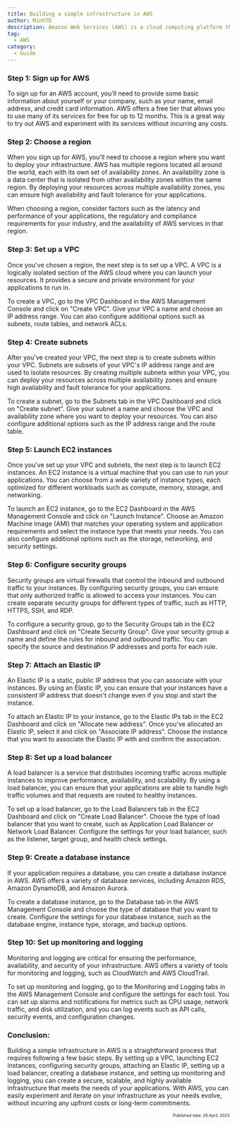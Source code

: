 ```yaml
---
title: Building a simple infrastructure in AWS
author: MinhTD
description: Amazon Web Services (AWS) is a cloud computing platform that provides a wide range of services to help you build, deploy, and manage your applications in the cloud. AWS is a product of Amazon, and it was launched in 2006 with a handful of services. Today, AWS has become the most widely adopted cloud platform in the world, providing businesses and individuals with a flexible, reliable, and scalable infrastructure. 
tag: 
  - AWS
category:
  - Guide
---
```


### Step 1: Sign up for AWS

To sign up for an AWS account, you'll need to provide some basic information about yourself or your company, such as your name, email address, and credit card information. AWS offers a free tier that allows you to use many of its services for free for up to 12 months. This is a great way to try out AWS and experiment with its services without incurring any costs.

### Step 2: Choose a region

When you sign up for AWS, you'll need to choose a region where you want to deploy your infrastructure. AWS has multiple regions located all around the world, each with its own set of availability zones. An availability zone is a data center that is isolated from other availability zones within the same region. By deploying your resources across multiple availability zones, you can ensure high availability and fault tolerance for your applications.

When choosing a region, consider factors such as the latency and performance of your applications, the regulatory and compliance requirements for your industry, and the availability of AWS services in that region.

### Step 3: Set up a VPC

Once you've chosen a region, the next step is to set up a VPC. A VPC is a logically isolated section of the AWS cloud where you can launch your resources. It provides a secure and private environment for your applications to run in.

To create a VPC, go to the VPC Dashboard in the AWS Management Console and click on "Create VPC". Give your VPC a name and choose an IP address range. You can also configure additional options such as subnets, route tables, and network ACLs.

### Step 4: Create subnets

After you've created your VPC, the next step is to create subnets within your VPC. Subnets are subsets of your VPC's IP address range and are used to isolate resources. By creating multiple subnets within your VPC, you can deploy your resources across multiple availability zones and ensure high availability and fault tolerance for your applications.

To create a subnet, go to the Subnets tab in the VPC Dashboard and click on "Create subnet". Give your subnet a name and choose the VPC and availability zone where you want to deploy your resources. You can also configure additional options such as the IP address range and the route table.

### Step 5: Launch EC2 instances

Once you've set up your VPC and subnets, the next step is to launch EC2 instances. An EC2 instance is a virtual machine that you can use to run your applications. You can choose from a wide variety of instance types, each optimized for different workloads such as compute, memory, storage, and networking.

To launch an EC2 instance, go to the EC2 Dashboard in the AWS Management Console and click on "Launch Instance". Choose an Amazon Machine Image (AMI) that matches your operating system and application requirements and select the instance type that meets your needs. You can also configure additional options such as the storage, networking, and security settings.

### Step 6: Configure security groups

Security groups are virtual firewalls that control the inbound and outbound traffic to your instances. By configuring security groups, you can ensure that only authorized traffic is allowed to access your instances. You can create separate security groups for different types of traffic, such as HTTP, HTTPS, SSH, and RDP.

To configure a security group, go to the Security Groups tab in the EC2 Dashboard and click on "Create Security Group". Give your security group a name and define the rules for inbound and outbound traffic. You can specify the source and destination IP addresses and ports for each rule.

### Step 7: Attach an Elastic IP

An Elastic IP is a static, public IP address that you can associate with your instances. By using an Elastic IP, you can ensure that your instances have a consistent IP address that doesn't change even if you stop and start the instance.

To attach an Elastic IP to your instance, go to the Elastic IPs tab in the EC2 Dashboard and click on "Allocate new address". Once you've allocated an Elastic IP, select it and click on "Associate IP address". Choose the instance that you want to associate the Elastic IP with and confirm the association.

### Step 8: Set up a load balancer

A load balancer is a service that distributes incoming traffic across multiple instances to improve performance, availability, and scalability. By using a load balancer, you can ensure that your applications are able to handle high traffic volumes and that requests are routed to healthy instances.

To set up a load balancer, go to the Load Balancers tab in the EC2 Dashboard and click on "Create Load Balancer". Choose the type of load balancer that you want to create, such as Application Load Balancer or Network Load Balancer. Configure the settings for your load balancer, such as the listener, target group, and health check settings.

### Step 9: Create a database instance

If your application requires a database, you can create a database instance in AWS. AWS offers a variety of database services, including Amazon RDS, Amazon DynamoDB, and Amazon Aurora.

To create a database instance, go to the Database tab in the AWS Management Console and choose the type of database that you want to create. Configure the settings for your database instance, such as the database engine, instance type, storage, and backup options.

### Step 10: Set up monitoring and logging

Monitoring and logging are critical for ensuring the performance, availability, and security of your infrastructure. AWS offers a variety of tools for monitoring and logging, such as CloudWatch and AWS CloudTrail.

To set up monitoring and logging, go to the Monitoring and Logging tabs in the AWS Management Console and configure the settings for each tool. You can set up alarms and notifications for metrics such as CPU usage, network traffic, and disk utilization, and you can log events such as API calls, security events, and configuration changes.

### Conclusion:
Building a simple infrastructure in AWS is a straightforward process that requires following a few basic steps. By setting up a VPC, launching EC2 instances, configuring security groups, attaching an Elastic IP, setting up a load balancer, creating a database instance, and setting up monitoring and logging, you can create a secure, scalable, and highly available infrastructure that meets the needs of your applications. With AWS, you can easily experiment and iterate on your infrastructure as your needs evolve, without incurring any upfront costs or long-term commitments.

<div style="text-align: right; font-size: xx-small;"> Published date: 26 April, 2023 </div>